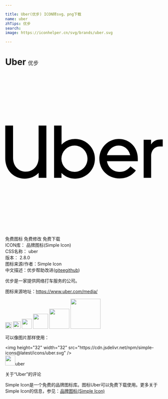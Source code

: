 ```yaml
---

title: Uber(优步) ICON转svg、png下载
name: uber
zhTips: 优步
search: 
image: https://iconhelper.cn/svg/brands/uber.svg

---
```


# Uber  <small style="font-size: 60%;font-weight: 100">优步</small>

<div id="svg" class="svg-wrap">
<svg role="img" xmlns="http://www.w3.org/2000/svg" viewBox="0 0 24 24"><title>Uber icon</title><path d="M0 7.97V12.93C0 14.8 1.3 16.03 3 16.03C3.83 16.03 4.56 15.71 5.09 15.16V15.9H6.27V7.97H5.08V12.86C5.08 14.12 4.23 14.97 3.14 14.97C2.03 14.97 1.19 14.14 1.19 12.86V7.97H0M7.44 7.97V15.9H8.57V15.17A2.88 2.88 0 0 0 10.63 16.03A3 3 0 0 0 13.66 13A3 3 0 0 0 10.63 10A2.86 2.86 0 0 0 8.58 10.86V7.97H7.44M17.31 10C15.62 10 14.34 11.38 14.34 13C14.34 14.73 15.68 16 17.41 16C18.47 16 19.33 15.56 19.9 14.79L19.08 14.17C18.65 14.75 18.08 15 17.41 15C16.44 15 15.66 14.32 15.5 13.38H20.2V13C20.2 11.29 18.97 10 17.31 10M23.6 10.08C22.97 10.08 22.5 10.37 22.22 10.83V10.12H21.09V15.9H22.23V12.61C22.23 11.72 22.78 11.14 23.53 11.14H24V10.07H23.6M17.29 11C18.14 11 18.85 11.59 19.04 12.47H15.5C15.73 11.59 16.44 11 17.29 11M10.55 11C11.64 11 12.53 11.9 12.53 13C12.53 14.13 11.64 15 10.55 15A2 2 0 0 1 8.56 13A2 2 0 0 1 10.55 11Z"/></svg>
</div>
<detail full-name='uber'></detail>

<div class="detail-page">
<p>
<span><span class="badge-success badge">免费图标</span> <span class="badge-success badge">免费修改</span>  <span class="badge-success badge">免费下载</span> </span>
<br/>
<span>
ICON库：
<span class="badge-secondary badge">品牌图标(Simple Icon)</span> 
</span>
<br/>
<span>
CSS名称：
<span class="badge-secondary badge">uber</span> 
</span>

<br/>
<span>
版本：
<span class="badge-secondary badge">2.8.0</span> 
</span>
<br/>
<span>图标来源/作者：<span class="badge-light badge">Simple Icon</span></span> 
<br/>
<span class="zh-detail">中文描述：<span class="badge-primary badge">优步</span><span class="help-link"><span>帮助改进</span>(<a href="https://gitee.com/liuwave/icon-helper/edit/master/json/brands/uber.json" target="_blank" rel="noopener noreferrer">gitee</a><a href="https://github.com/liuwave/icon-helper/edit/master/json/brands/uber.json" target="_blank" rel="noopener noreferrer">github</a></span>)</span><br/>
</p>
</div><div class="description description alert alert-light"><p>优步是一家提供网络打车服务的公司。</p><p>图标来源地址：<a href="https://www.uber.com/media/" target="_blank" rel="noopener noreferrer">https://www.uber.com/media/</a></p></div>
<div class="alert alert-dark">
<img height="21" width="21" src="https://cdn.jsdelivr.net/npm/simple-icons@latest/icons/uber.svg" />
<img height="24" width="24" src="https://cdn.jsdelivr.net/npm/simple-icons@latest/icons/uber.svg" />
<img height="32" width="32" src="https://cdn.jsdelivr.net/npm/simple-icons@latest/icons/uber.svg" />
<img height="48" width="48" src="https://cdn.jsdelivr.net/npm/simple-icons@latest/icons/uber.svg" />
<img height="64" width="64" src="https://cdn.jsdelivr.net/npm/simple-icons@latest/icons/uber.svg" />
<img height="96" width="96" src="https://cdn.jsdelivr.net/npm/simple-icons@latest/icons/uber.svg" />

</div>
<div>
  <p>可以像图片那样使用：    
  </p>
  <div class="alert alert-primary" style="font-size: 14px">
    &lt;img height="32" width="32" src="https://cdn.jsdelivr.net/npm/simple-icons@latest/icons/uber.svg" /&gt;
    <copy-btn content='<img height="32" width="32" src="https://cdn.jsdelivr.net/npm/simple-icons@latest/icons/uber.svg" />'></copy-btn>
  </div>
  <div class="alert alert-secondary">
    <img height="32" width="32" src="https://cdn.jsdelivr.net/npm/simple-icons@latest/icons/uber.svg" />uber
    <copy-btn content="uber" btn-title="复制图标名称"></copy-btn>
  </div>
</div>

<Vssue title="关于“Uber”的评论" >关于“Uber”的评论</Vssue>


<div><p>Simple Icon是一个免费的品牌图标库。图标Uber可以免费下载使用。更多关于  Simple Icon的信息，参见：<a target="_blank" href="https://iconhelper.cn/brands.html">品牌图标(Simple Icon)</a>
</p></div>

